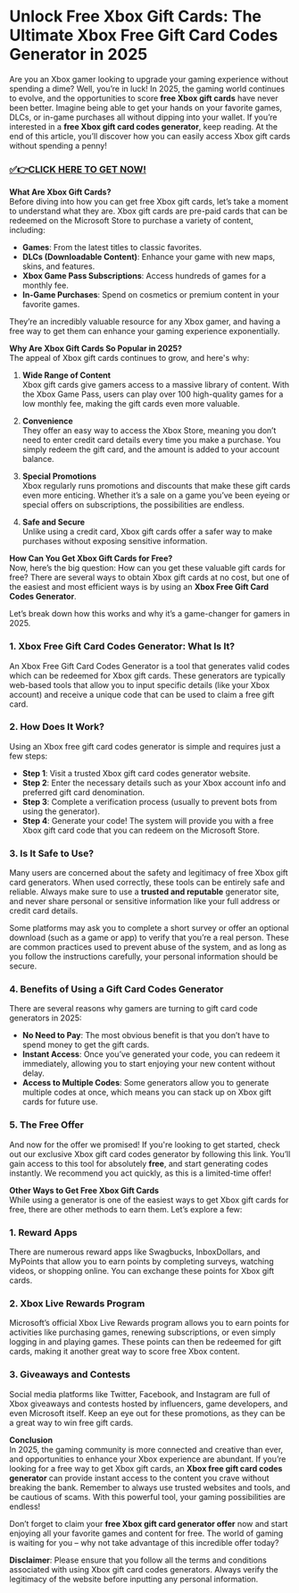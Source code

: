 # Unlock Free Xbox Gift Cards: The Ultimate Xbox Free Gift Card Codes Generator in 2025

Are you an Xbox gamer looking to upgrade your gaming experience without spending a dime? Well, you’re in luck! In 2025, the gaming world continues to evolve, and the opportunities to score **free Xbox gift cards** have never been better. Imagine being able to get your hands on your favorite games, DLCs, or in-game purchases all without dipping into your wallet. If you’re interested in a **free Xbox gift card codes generator**, keep reading. At the end of this article, you’ll discover how you can easily access Xbox gift cards without spending a penny!

### [✅👉CLICK HERE TO GET NOW!](https://freerewards.xyz/xbox/go/)

**What Are Xbox Gift Cards?**  
Before diving into how you can get free Xbox gift cards, let’s take a moment to understand what they are. Xbox gift cards are pre-paid cards that can be redeemed on the Microsoft Store to purchase a variety of content, including:

- **Games**: From the latest titles to classic favorites.
- **DLCs (Downloadable Content)**: Enhance your game with new maps, skins, and features.
- **Xbox Game Pass Subscriptions**: Access hundreds of games for a monthly fee.
- **In-Game Purchases**: Spend on cosmetics or premium content in your favorite games.

They’re an incredibly valuable resource for any Xbox gamer, and having a free way to get them can enhance your gaming experience exponentially.

**Why Are Xbox Gift Cards So Popular in 2025?**  
The appeal of Xbox gift cards continues to grow, and here's why:

1. **Wide Range of Content**  
Xbox gift cards give gamers access to a massive library of content. With the Xbox Game Pass, users can play over 100 high-quality games for a low monthly fee, making the gift cards even more valuable.

2. **Convenience**  
They offer an easy way to access the Xbox Store, meaning you don’t need to enter credit card details every time you make a purchase. You simply redeem the gift card, and the amount is added to your account balance.

3. **Special Promotions**  
Xbox regularly runs promotions and discounts that make these gift cards even more enticing. Whether it’s a sale on a game you’ve been eyeing or special offers on subscriptions, the possibilities are endless.

4. **Safe and Secure**  
Unlike using a credit card, Xbox gift cards offer a safer way to make purchases without exposing sensitive information.

**How Can You Get Xbox Gift Cards for Free?**  
Now, here’s the big question: How can you get these valuable gift cards for free? There are several ways to obtain Xbox gift cards at no cost, but one of the easiest and most efficient ways is by using an **Xbox Free Gift Card Codes Generator**.

Let’s break down how this works and why it’s a game-changer for gamers in 2025.

### 1. **Xbox Free Gift Card Codes Generator: What Is It?**  
An Xbox Free Gift Card Codes Generator is a tool that generates valid codes which can be redeemed for Xbox gift cards. These generators are typically web-based tools that allow you to input specific details (like your Xbox account) and receive a unique code that can be used to claim a free gift card.

### 2. **How Does It Work?**  
Using an Xbox free gift card codes generator is simple and requires just a few steps:

- **Step 1**: Visit a trusted Xbox gift card codes generator website.  
- **Step 2**: Enter the necessary details such as your Xbox account info and preferred gift card denomination.  
- **Step 3**: Complete a verification process (usually to prevent bots from using the generator).  
- **Step 4**: Generate your code! The system will provide you with a free Xbox gift card code that you can redeem on the Microsoft Store.  

### 3. **Is It Safe to Use?**  
Many users are concerned about the safety and legitimacy of free Xbox gift card generators. When used correctly, these tools can be entirely safe and reliable. Always make sure to use a **trusted and reputable** generator site, and never share personal or sensitive information like your full address or credit card details.

Some platforms may ask you to complete a short survey or offer an optional download (such as a game or app) to verify that you’re a real person. These are common practices used to prevent abuse of the system, and as long as you follow the instructions carefully, your personal information should be secure.

### 4. **Benefits of Using a Gift Card Codes Generator**  
There are several reasons why gamers are turning to gift card code generators in 2025:

- **No Need to Pay**: The most obvious benefit is that you don’t have to spend money to get the gift cards.
- **Instant Access**: Once you’ve generated your code, you can redeem it immediately, allowing you to start enjoying your new content without delay.
- **Access to Multiple Codes**: Some generators allow you to generate multiple codes at once, which means you can stack up on Xbox gift cards for future use.

### 5. **The Free Offer**  
And now for the offer we promised! If you're looking to get started, check out our exclusive Xbox gift card codes generator by following this link. You’ll gain access to this tool for absolutely **free**, and start generating codes instantly. We recommend you act quickly, as this is a limited-time offer!

**Other Ways to Get Free Xbox Gift Cards**  
While using a generator is one of the easiest ways to get Xbox gift cards for free, there are other methods to earn them. Let’s explore a few:

### 1. **Reward Apps**  
There are numerous reward apps like Swagbucks, InboxDollars, and MyPoints that allow you to earn points by completing surveys, watching videos, or shopping online. You can exchange these points for Xbox gift cards.

### 2. **Xbox Live Rewards Program**  
Microsoft’s official Xbox Live Rewards program allows you to earn points for activities like purchasing games, renewing subscriptions, or even simply logging in and playing games. These points can then be redeemed for gift cards, making it another great way to score free Xbox content.

### 3. **Giveaways and Contests**  
Social media platforms like Twitter, Facebook, and Instagram are full of Xbox giveaways and contests hosted by influencers, game developers, and even Microsoft itself. Keep an eye out for these promotions, as they can be a great way to win free gift cards.

**Conclusion**  
In 2025, the gaming community is more connected and creative than ever, and opportunities to enhance your Xbox experience are abundant. If you’re looking for a free way to get Xbox gift cards, an **Xbox free gift card codes generator** can provide instant access to the content you crave without breaking the bank. Remember to always use trusted websites and tools, and be cautious of scams. With this powerful tool, your gaming possibilities are endless!

Don’t forget to claim your **free Xbox gift card generator offer** now and start enjoying all your favorite games and content for free. The world of gaming is waiting for you – why not take advantage of this incredible offer today?

**Disclaimer**: Please ensure that you follow all the terms and conditions associated with using Xbox gift card codes generators. Always verify the legitimacy of the website before inputting any personal information.
